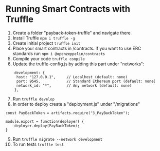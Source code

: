 # Running Smart Contracts with Truffle

1. Create a folder "payback-token-truffle" and navigate there.
2. Install Truffle
```npm i truffle -g```
3. Create initial project
```truffle init```
4. Place your smart contracts in /contracts. If you want to use ERC standards run ```npm i @openzeppelin/contracts```
5. Compile your code
```truffle compile```
6. Update the truffle-config.js by adding this part under "networks":
```shell
    development: {
     host: "127.0.0.1",     // Localhost (default: none)
     port: 9545,            // Standard Ethereum port (default: none)
     network_id: "*",       // Any network (default: none)
    },
```
7. Run ```truffle develop```
8. In order to deploy create a "deployment.js" under "/migrations"
```shell
const PayBackToken = artifacts.require("3_PayBackToken");

module.export = function(deployer) {
    deployer.deploy(PayBackToken);
}
```
9. Run ```truffle migrate --network development```
10. To run tests ```truffle test```
